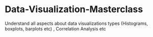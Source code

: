 # Data-Visualization-Masterclass
Understand all aspects about data visualizations types (Histograms, boxplots, barplots etc) , Correlation Analysis etc
